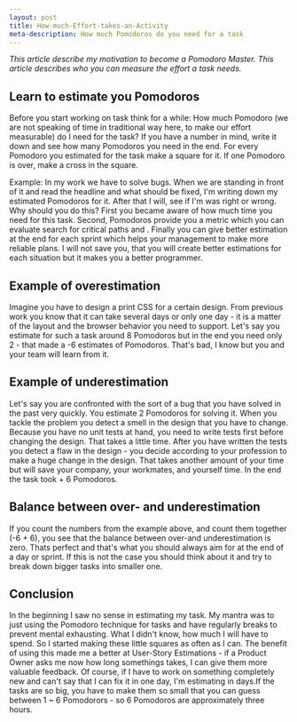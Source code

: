 ```yaml
---
layout: post
title: How-much-Effort-takes-an-Activity
meta-description: How much Pomodoros do you need for a task
---
```


*This article describe my motivation to become a Pomodoro Master. This article describes who you can measure the effort a task
needs.*


## Learn to estimate you Pomodoros

Before you start working on task think for a while: How much Pomodoro (we are not speaking of time in traditional way here, to make
our effort measurable) do I need for the task? If you have a number in mind, write it down and see how many Pomodoros you need in
the end. For every Pomodoro you estimated for the task make a square for it. If one Pomodoro is over, make a cross in the square.

Example: In my work we have to solve bugs. When we are standing in front of it and read the headline and what should be fixed,
I'm writing down my estimated Pomodoros for it. After that I will, see if I'm was right or wrong. Why should you do this? First
you became aware of how much time you need for this task. Second, Pomodoros provide you a metric which you can evaluate
search for critical paths and . Finally you can give better estimation at the end for each sprint which helps
your management to make more reliable plans. I will not save you, that you will create better estimations for each situation but
it makes you a better programmer.


## Example of overestimation

Imagine you have to design a print CSS for a certain design. From previous work you know that it can take several days or only
one day - it is a matter of the layout and the browser behavior you need to support.
Let's say you estimate for such a task around 8 Pomodoros but in the end you need only 2 - that made a -6 estimates of
Pomodoros. That's bad, I know but you and your team will learn from it.


## Example of underestimation

Let's say you are confronted with the sort of a bug that you have solved in the past very quickly. You estimate 2 Pomodoros for
solving it. When you tackle the problem you detect a smell in the design that you have to change. Because you have no
unit tests at hand, you need to write tests first before changing the design. That takes a little time. After you have written
the tests you detect a flaw in the design - you decide according to your profession to make a huge change in the design. That takes another amount of your time but will save your company, your workmates, and yourself time. In the end the task took + 6 Pomodoros.


## Balance between over- and underestimation

If you count the numbers from the example above, and count them together (-6 + 6), you see that the balance between over-and
underestimation is zero. Thats perfect and that's what you should always aim for at the end of a day or sprint.  If this is not
the case you should think about it and try to break down bigger tasks into smaller one.


## Conclusion

In the beginning I saw no sense in estimating my task. My mantra was to just using the Pomodoro technique for tasks and have
regularly breaks to prevent mental exhausting. What I didn't know, how much I will have to spend. So I started making these
little squares as often as I can. The benefit of using this made me a better at User-Story Estimations - if a Product Owner asks
me now how long somethings takes, I can give them more valuable feedback. Of course, if I have to work on something completely new
and can't say that I can fix it in one day, I'm estimating in days.If the tasks are so big, you have to make them so small that
you can guess between 1 ~ 6 Pomodorors - so 6 Pomodoros are approximately three hours.

